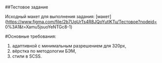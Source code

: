 ##Тестовое задание

Исходный макет для выполнения задания: [макет](https://www.figma.com/file/2b7UqUrTs4R8JQoYutlKTu/Тестовое?nodeid=
0%3A1&t=Xamu5jsuoYeNTGc8-1)

#Основные требования:
1. адаптивной с минимальным разрешением для 320px,
2. вёрстка по методологии БЭМ,
3. стили в SCSS.